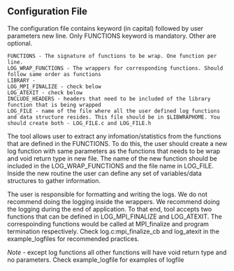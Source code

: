 ## Configuration File
The configuration file contains keyword (in capital) followed by user parameters new line. Only FUNCTIONS keyword is mandatory. Other are optional.
```
FUNCTIONS - The signature of functions to be wrap. One function per line.
LOG_WRAP_FUNCTIONS - The wrappers for corresponding functions. Should follow same order as functions
LIBRARY - 
LOG_MPI_FINALIZE - check below
LOG_ATEXIT - check below
INCLUDE_HEADERS - headers that need to be included of the library function that is being wrapped
LOG_FILE - name of the file where all the user defined log functions and data structure resides. This file should be in $LIBWRAPHOME. You should create both - LOG_FILE.c and LOG_FILE.h
```

The tool allows user to extract any infomation/statistics from the functions that are defined in the FUNCTIONS. To do this, the user should create a new log function with same parameters as the functions that needs to be wrap and void return type in new file. The name of the new function should be included in the LOG\_WRAP\_FUNCTIONS and the file name in LOG\_FILE. Inside the new routine the user can define any set of variables/data structures to gather information. 

The user is responsible for formatting and writing the logs. We do not recommend doing the logging inside the wrappers. We recommend doing the logging during the end of application. To that end, tool accepts two functions that can be defined in LOG\_MPI\_FINALIZE and LOG\_ATEXIT. The correspoinding functions would be called at MPI\_finalize and program termination respectively. Check log.c:mpi\_finalize\_cb and log\_atexit in the example\_logfiles for recommended practices. 

*Note* - except log functions all other functions will have void return type and no parameters. 
Check example\_logfile for examples of logfile
